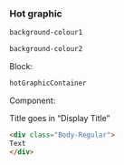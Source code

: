 <h3>Hot graphic</h3>

```html
background-colour1
```

```html
background-colour2
```

Block:
```html
hotGraphicContainer
```

Component:

Title goes in “Display Title”

```html
<div class="Body-Regular"> 
Text 
</div> 
```
